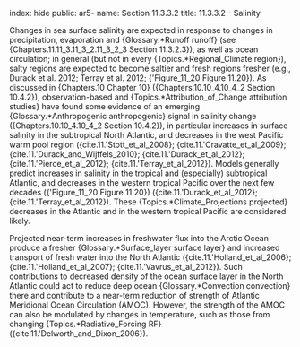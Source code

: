 index: hide
public: ar5-
name: Section 11.3.3.2
title: 11.3.3.2 - Salinity

Changes in sea surface salinity are expected in response to changes in precipitation, evaporation and {Glossary.*Runoff runoff} (see {Chapters.11.11_3.11_3_2.11_3_2_3 Section 11.3.2.3}), as well as ocean circulation; in general (but not in every {Topics.*Regional_Climate region}), salty regions are expected to become saltier and fresh regions fresher (e.g., Durack et al. 2012; Terray et al. 2012; {'Figure_11_20 Figure 11.20}). As discussed in {Chapters.10 Chapter 10} ({Chapters.10.10_4.10_4_2 Section 10.4.2}), observation-based and {Topics.*Attribution_of_Change attribution studies} have found some evidence of an emerging {Glossary.*Anthropogenic anthropogenic} signal in salinity change ({Chapters.10.10_4.10_4_2 Section 10.4.2}), in particular increases in surface salinity in the subtropical North Atlantic, and decreases in the west Pacific warm pool region ({cite.11.'Stott_et_al_2008}; {cite.11.'Cravatte_et_al_2009}; {cite.11.'Durack_and_Wijffels_2010}; {cite.11.'Durack_et_al_2012}; {cite.11.'Pierce_et_al_2012}; {cite.11.'Terray_et_al_2012}). Models generally predict increases in salinity in the tropical and (especially) subtropical Atlantic, and decreases in the western tropical Pacific over the next few decades ({'Figure_11_20 Figure 11.20}) ({cite.11.'Durack_et_al_2012}; {cite.11.'Terray_et_al_2012}). These {Topics.*Climate_Projections projected} decreases in the Atlantic and in the western tropical Pacific are considered likely.

Projected near-term increases in freshwater flux into the Arctic Ocean produce a fresher {Glossary.*Surface_layer surface layer} and increased transport of fresh water into the North Atlantic ({cite.11.'Holland_et_al_2006}; {cite.11.'Holland_et_al_2007}; {cite.11.'Vavrus_et_al_2012}). Such contributions to decreased density of the ocean surface layer in the North Atlantic could act to reduce deep ocean {Glossary.*Convection convection} there and contribute to a near-term reduction of strength of Atlantic Meridional Ocean Circulation (AMOC). However, the strength of the AMOC can also be modulated by changes in temperature, such as those from changing {Topics.*Radiative_Forcing RF} ({cite.11.'Delworth_and_Dixon_2006}).
